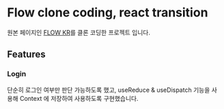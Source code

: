 # Flow clone coding, react transition

원본 페이지인 [FLOW KR](https://flow.team/kr/index)를 클론 코딩한 프로젝트 입니다.

## Features

### Login

단순히 로그인 여부만 판단 가능하도록 했고, useReduce & useDispatch 기능을 사용해 Context 에 저장하여 사용하도록 구현했습니다.

